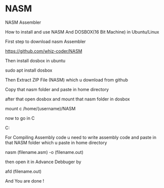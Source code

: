 # NASM
NASM Assembler 


How to install and use NASM And DOSBOX(16 Bit Machine) in Ubuntu/Linux

First step to download nasm Assembler

https://github.com/whiz-coder/NASM



Then install dosbox in ubuntu 

sudo apt install dosbox 



Then Extract ZIP File (NASM) which u download from github

Copy that nasm folder and paste in home directory 

after that open dosbox and mount that nasm folder in dosbox 

mount c /home/(username)/NASM

now to go in C 

C:

For Compiling Assembly code u need to write assembly code and paste in that NASM folder which u paste in home directory


nasm (filename.asm) -o (filename.out)

then open it in Advance Debbuger by

afd (filename.out)

And You are done !
